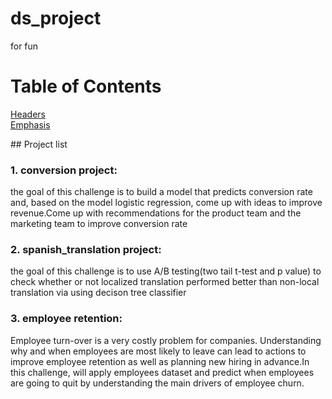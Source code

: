 # ds_project
for fun

# Table of Contents  
[Headers](#headers)  
[Emphasis](#emphasis)  
 
<a name="headers"/>
## Project list

### 1. conversion project: 
the goal of this challenge is to build a model that predicts conversion rate and, based on the model logistic regression, come up with ideas to improve revenue.Come up with recommendations for the product team and the marketing team to improve conversion rate

### 2. spanish_translation project:
the goal of this challenge is to use A/B testing(two tail t-test and p value) to check whether or not localized translation performed better than non-local translation via using decison tree classifier

### 3. employee retention:
Employee turn-over is a very costly problem for companies. Understanding why and when employees are most likely to leave can lead to actions to improve employee retention as well as planning new hiring in advance.In this challenge, will apply employees dataset and predict when employees are going to quit by understanding the main drivers of employee churn.
